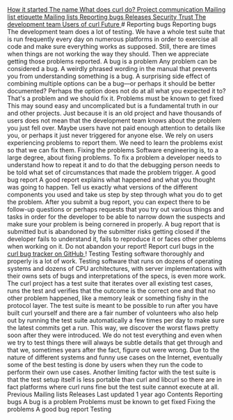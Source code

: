 <a href="started.html" class="navButton-94f2579c--pageItemWithChildrenNested-2c5d8183--navButtonClickable-161b88ca">
<span class="text-4505230f--UIH300-2063425d--textContentFamily-49a318e1--navButtonLabel-14a4968f">How it started</span>
</a>
<a href="name.html" class="navButton-94f2579c--pageItemWithChildrenNested-2c5d8183--navButtonClickable-161b88ca">
<span class="text-4505230f--UIH300-2063425d--textContentFamily-49a318e1--navButtonLabel-14a4968f">The name</span>
</a>
<a href="does.html" class="navButton-94f2579c--pageItemWithChildrenNested-2c5d8183--navButtonClickable-161b88ca">
<span class="text-4505230f--UIH300-2063425d--textContentFamily-49a318e1--navButtonLabel-14a4968f">What does curl do?</span>
</a>
<a href="comm.html" class="navButton-94f2579c--pageItemWithChildrenNested-2c5d8183--navButtonClickable-161b88ca">
<span class="text-4505230f--UIH300-2063425d--textContentFamily-49a318e1--navButtonLabel-14a4968f">Project communication</span>
</a>
<a href="etiquette.html" class="navButton-94f2579c--pageItemWithChildrenNested-2c5d8183--navButtonClickable-161b88ca">
<span class="text-4505230f--UIH300-2063425d--textContentFamily-49a318e1--navButtonLabel-14a4968f">Mailing list etiquette</span>
</a>
<a href="maillists.html" class="navButton-94f2579c--pageItemWithChildrenNested-2c5d8183--navButtonClickable-161b88ca">
<span class="text-4505230f--UIH300-2063425d--textContentFamily-49a318e1--navButtonLabel-14a4968f">Mailing lists</span>
</a>
<a href="bugs.html" class="navButton-94f2579c--pageItemWithChildrenNested-2c5d8183--navButtonClickable-161b88ca--navButtonOpened-6a88552e">
<span class="text-4505230f--UIH300-2063425d--textContentFamily-49a318e1--navButtonLabel-14a4968f">Reporting bugs</span>
</a>
<a href="releases.html" class="navButton-94f2579c--pageItemWithChildrenNested-2c5d8183--navButtonClickable-161b88ca">
<span class="text-4505230f--UIH300-2063425d--textContentFamily-49a318e1--navButtonLabel-14a4968f">Releases</span>
</a>
<a href="security.html" class="navButton-94f2579c--pageItemWithChildrenNested-2c5d8183--navButtonClickable-161b88ca">
<span class="text-4505230f--UIH300-2063425d--textContentFamily-49a318e1--navButtonLabel-14a4968f">Security</span>
</a>
<a href="trust.html" class="navButton-94f2579c--pageItemWithChildrenNested-2c5d8183--navButtonClickable-161b88ca">
<span class="text-4505230f--UIH300-2063425d--textContentFamily-49a318e1--navButtonLabel-14a4968f">Trust</span>
</a>
<a href="devteam.html" class="navButton-94f2579c--pageItemWithChildrenNested-2c5d8183--navButtonClickable-161b88ca">
<span class="text-4505230f--UIH300-2063425d--textContentFamily-49a318e1--navButtonLabel-14a4968f">The development team</span>
</a>
<a href="users.html" class="navButton-94f2579c--pageItemWithChildrenNested-2c5d8183--navButtonClickable-161b88ca">
<span class="text-4505230f--UIH300-2063425d--textContentFamily-49a318e1--navButtonLabel-14a4968f">Users of curl</span>
</a>
<a href="future.html" class="navButton-94f2579c--pageItemWithChildrenNested-2c5d8183--navButtonClickable-161b88ca">
<span class="text-4505230f--UIH300-2063425d--textContentFamily-49a318e1--navButtonLabel-14a4968f">Future</span>
</a># <span class="text-4505230f--DisplayH900-bfb998fa--textContentFamily-49a318e1">Reporting bugs</span>
<span class="text-4505230f--UIH300-2063425d--textUIFamily-5ebd8e40--text-8ee2c8b2">
</span>
<span class="text-4505230f--UIH300-2063425d--textUIFamily-5ebd8e40--text-8ee2c8b2">
</span>
<span class="text-4505230f--HeadingH700-04e1a2a3--textContentFamily-49a318e1">
<span data-key="b5cc07410f7b46d3a965bf9b8d7ffb51">
<span data-offset-key="b5cc07410f7b46d3a965bf9b8d7ffb51:0">Reporting bugs</span>
</span>
</span>
<span class="text-4505230f--TextH400-3033861f--textContentFamily-49a318e1">
<span data-key="fe554a6db97645bebc77f6587512d681">
<span data-offset-key="fe554a6db97645bebc77f6587512d681:0">The development team does a lot of testing. We have a whole test suite that is run frequently every day on numerous platforms in order to exercise all code and make sure everything works as supposed.</span>
</span>
</span>
<span class="text-4505230f--TextH400-3033861f--textContentFamily-49a318e1">
<span data-key="e3b19d2550a541aca87c9eaf8caeb67d">
<span data-offset-key="e3b19d2550a541aca87c9eaf8caeb67d:0">Still, there are times when things are not working the way they should. Then we appreciate getting those problems reported.</span>
</span>
</span>
<span class="text-4505230f--HeadingH600-23f228db--textContentFamily-49a318e1">
<span data-key="b36c7680ce704be082720b1c2caca6a1">
<span data-offset-key="b36c7680ce704be082720b1c2caca6a1:0">A bug is a problem</span>
</span>
</span>
<span class="text-4505230f--TextH400-3033861f--textContentFamily-49a318e1">
<span data-key="a4221cf825964586a04407ccaaedbeb4">
<span data-offset-key="a4221cf825964586a04407ccaaedbeb4:0">Any problem can be considered a bug. A weirdly phrased wording in the manual that prevents you from understanding something is a bug. A surprising side effect of combining multiple options can be a bug—or perhaps it should be better documented? Perhaps the option does not do at all what you expected it to? That's a problem and we should fix it.</span>
</span>
</span>
<span class="text-4505230f--HeadingH600-23f228db--textContentFamily-49a318e1">
<span data-key="2df736fe11db4928bbbf9f72b361e5ae">
<span data-offset-key="2df736fe11db4928bbbf9f72b361e5ae:0">Problems must be known to get fixed</span>
</span>
</span>
<span class="text-4505230f--TextH400-3033861f--textContentFamily-49a318e1">
<span data-key="a23f969b086b49838b207874c17f8b45">
<span data-offset-key="a23f969b086b49838b207874c17f8b45:0">This may sound easy and uncomplicated but is a fundamental truth in our and other projects. Just because it is an old project and have thousands of users does not mean that the development team knows about the problem you just fell over. Maybe users have not paid enough attention to details like you, or perhaps it just never triggered for anyone else.</span>
</span>
</span>
<span class="text-4505230f--TextH400-3033861f--textContentFamily-49a318e1">
<span data-key="4ce58192635e4581821ffe6daae74888">
<span data-offset-key="4ce58192635e4581821ffe6daae74888:0">We rely on users experiencing problems to report them. We need to learn the problems exist so that we can fix them.</span>
</span>
</span>
<span class="text-4505230f--HeadingH600-23f228db--textContentFamily-49a318e1">
<span data-key="b3dd82283a2a497d882f4fb6fd0604b9">
<span data-offset-key="b3dd82283a2a497d882f4fb6fd0604b9:0">Fixing the problems</span>
</span>
</span>
<span class="text-4505230f--TextH400-3033861f--textContentFamily-49a318e1">
<span data-key="cd649e99ff1143caad3dd96e5d5e950f">
<span data-offset-key="cd649e99ff1143caad3dd96e5d5e950f:0">Software engineering is, to a large degree, about fixing problems. To fix a problem a developer needs to understand how to repeat it and to do that the debugging person needs to be told what set of circumstances that made the problem trigger.</span>
</span>
</span>
<span class="text-4505230f--HeadingH600-23f228db--textContentFamily-49a318e1">
<span data-key="7e06305fed3a42ad8b955c5650c958a8">
<span data-offset-key="7e06305fed3a42ad8b955c5650c958a8:0">A good bug report</span>
</span>
</span>
<span class="text-4505230f--TextH400-3033861f--textContentFamily-49a318e1">
<span data-key="fe3831695eed4514bcbdf0573a81c630">
<span data-offset-key="fe3831695eed4514bcbdf0573a81c630:0">A good report explains what happened and what you thought was going to happen. Tell us exactly what versions of the different components you used and take us step by step through what you do to get the problem.</span>
</span>
</span>
<span class="text-4505230f--TextH400-3033861f--textContentFamily-49a318e1">
<span data-key="9909da9bd0f54c0da1e0b14aae09ce96">
<span data-offset-key="9909da9bd0f54c0da1e0b14aae09ce96:0">After you submit a bug report, you can expect there to be follow-up questions or perhaps requests that you try out various things and tasks in order for the developer to be able to narrow down the suspects and make sure your problem is being cornered in properly.</span>
</span>
</span>
<span class="text-4505230f--TextH400-3033861f--textContentFamily-49a318e1">
<span data-key="78f2758059c944aaa4cda6c23e9e0cc8">
<span data-offset-key="78f2758059c944aaa4cda6c23e9e0cc8:0">A bug report that is submitted but is abandoned by the submitter risks getting closed if the developer fails to understand it, fails to reproduce it or faces other problems when working on it. Do not abandon your report!</span>
</span>
</span>
<span class="text-4505230f--TextH400-3033861f--textContentFamily-49a318e1">
<span data-key="f175fb191939484e80c3cdd4a2436175">
<span data-offset-key="f175fb191939484e80c3cdd4a2436175:0">Report curl bugs in the </span>
</span>
<a href="https://github.com/curl/curl/issues" class="link-a079aa82--primary-53a25e66--link-faf6c434">
<span data-key="6b3d1dc18fec42328f11f652ab150be3">
<span data-offset-key="6b3d1dc18fec42328f11f652ab150be3:0">curl bug tracker on GitHub</span>
</span>
</a>
<span data-key="464321fccd78482694d36d8341ffe009">
<span data-offset-key="464321fccd78482694d36d8341ffe009:0">!</span>
</span>
</span>
<span class="text-4505230f--HeadingH700-04e1a2a3--textContentFamily-49a318e1">
<span data-key="c07393da847c4436bb176d39f7117bcf">
<span data-offset-key="c07393da847c4436bb176d39f7117bcf:0">Testing</span>
</span>
</span>
<span class="text-4505230f--TextH400-3033861f--textContentFamily-49a318e1">
<span data-key="c04dd5e8abe04b19893fd4728007363e">
<span data-offset-key="c04dd5e8abe04b19893fd4728007363e:0">Testing software thoroughly and properly is a lot of work. Testing software that runs on dozens of operating systems and dozens of CPU architectures, with server implementations with their owns sets of bugs and interpretations of the specs, is even more work.</span>
</span>
</span>
<span class="text-4505230f--TextH400-3033861f--textContentFamily-49a318e1">
<span data-key="12c9d2994b164691887b43447a93f33c">
<span data-offset-key="12c9d2994b164691887b43447a93f33c:0">The curl project has a test suite that iterates over all existing test cases, runs the test and verifies that the outcome is the correct one and that no other problem happened, like a memory leak or something fishy in the protocol layer.</span>
</span>
</span>
<span class="text-4505230f--TextH400-3033861f--textContentFamily-49a318e1">
<span data-key="578eb32d80e64b2aaba794baccb2fd93">
<span data-offset-key="578eb32d80e64b2aaba794baccb2fd93:0">The test suite is meant to be possible to run after you have built curl yourself and there are a fair number of volunteers who also help out by running the test suite automatically a few times per day to make sure the latest commits get a run. This way, we discover the worst flaws pretty soon after they were introduced.</span>
</span>
</span>
<span class="text-4505230f--TextH400-3033861f--textContentFamily-49a318e1">
<span data-key="f259c2a484f548ea928985f0ec9cfbcb">
<span data-offset-key="f259c2a484f548ea928985f0ec9cfbcb:0">We do not test everything and even when we try to test things there will always be subtle details that get through and that we, sometimes years after the fact, figure out were wrong.</span>
</span>
</span>
<span class="text-4505230f--TextH400-3033861f--textContentFamily-49a318e1">
<span data-key="6d77950306354d829dccbcaa4597d369">
<span data-offset-key="6d77950306354d829dccbcaa4597d369:0">Due to the nature of different systems and funny use cases on the Internet, eventually some of the best testing is done by users when they run the code to perform their own use cases.</span>
</span>
</span>
<span class="text-4505230f--TextH400-3033861f--textContentFamily-49a318e1">
<span data-key="350ef3e802a24f3789ffdcb4d7dbb630">
<span data-offset-key="350ef3e802a24f3789ffdcb4d7dbb630:0">Another limiting factor with the test suite is that the test setup itself is less portable than curl and libcurl so there are in fact platforms where curl runs fine but the test suite cannot execute at all.</span>
</span>
</span>
<a href="maillists.html" class="reset-3c756112--card-6570f064--whiteCard-fff091a4--cardPrevious-56a5e674">
</a>
<span class="text-4505230f--TextH200-a3425406--textContentFamily-49a318e1">Previous</span>
<span class="text-4505230f--UIH400-4e41e82a--textContentFamily-49a318e1">Mailing lists</span>
<a href="releases.html" class="reset-3c756112--card-6570f064--whiteCard-fff091a4--cardNext-19241c42">
</a>
<span class="text-4505230f--UIH400-4e41e82a--textContentFamily-49a318e1">Releases</span>
<span class="text-4505230f--TextH200-a3425406--textContentFamily-49a318e1">Last updated 1 year ago</span>
<span class="text-4505230f--InfoH100-1e92e1d1--textContentFamily-49a318e1">Contents</span>
<a href="bugs.html#reporting-bugs" class="reset-3c756112--menuItem-aa02f6ec--menuItemLight-757d5235--menuItemInline-173bdf97--pageTocItem-f4427024">
</a>
<span class="text-4505230f--UIH300-2063425d--textContentFamily-49a318e1">
<span class="text-4505230f--UIH200-50ead35f--textContentFamily-49a318e1">Reporting bugs</span>
</span>
<a href="bugs.html#a-bug-is-a-problem" class="reset-3c756112--menuItem-aa02f6ec--menuItemLight-757d5235--menuItemInline-173bdf97--pageTocItem-f4427024">
</a>
<span class="text-4505230f--UIH300-2063425d--textContentFamily-49a318e1">
<span class="text-4505230f--UIH200-50ead35f--textContentFamily-49a318e1--pageTocLinkH2-2294976c">A bug is a problem</span>
</span>
<a href="bugs.html#problems-must-be-known-to-get-fixed" class="reset-3c756112--menuItem-aa02f6ec--menuItemLight-757d5235--menuItemInline-173bdf97--pageTocItem-f4427024">
</a>
<span class="text-4505230f--UIH300-2063425d--textContentFamily-49a318e1">
<span class="text-4505230f--UIH200-50ead35f--textContentFamily-49a318e1--pageTocLinkH2-2294976c">Problems must be known to get fixed</span>
</span>
<a href="bugs.html#fixing-the-problems" class="reset-3c756112--menuItem-aa02f6ec--menuItemLight-757d5235--menuItemInline-173bdf97--pageTocItem-f4427024">
</a>
<span class="text-4505230f--UIH300-2063425d--textContentFamily-49a318e1">
<span class="text-4505230f--UIH200-50ead35f--textContentFamily-49a318e1--pageTocLinkH2-2294976c">Fixing the problems</span>
</span>
<a href="bugs.html#a-good-bug-report" class="reset-3c756112--menuItem-aa02f6ec--menuItemLight-757d5235--menuItemInline-173bdf97--pageTocItem-f4427024">
</a>
<span class="text-4505230f--UIH300-2063425d--textContentFamily-49a318e1">
<span class="text-4505230f--UIH200-50ead35f--textContentFamily-49a318e1--pageTocLinkH2-2294976c">A good bug report</span>
</span>
<a href="bugs.html#testing" class="reset-3c756112--menuItem-aa02f6ec--menuItemLight-757d5235--menuItemInline-173bdf97--pageTocItem-f4427024">
</a>
<span class="text-4505230f--UIH300-2063425d--textContentFamily-49a318e1">
<span class="text-4505230f--UIH200-50ead35f--textContentFamily-49a318e1">Testing</span>
</span>
